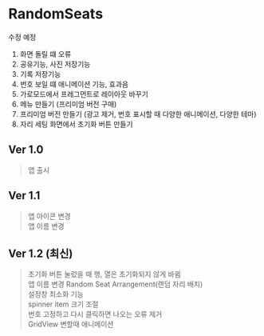 RandomSeats
===========
수정 예정
1. 화면 돌릴 떄 오류
2. 공유기능, 사진 저장기능
3. 기록 저장기능
4. 번호 보일 떄 애니메이션 기능, 효과음
5. 가로모드에서 프레그먼트로 레이아웃 바꾸기
6. 메뉴 만들기 (프리미엄 버전 구매)
7. 프리미엄 버전 만들기 (광고 제거, 번호 표시할 때 다양한 애니메이션, 다양한 테마)
8. 자리 세팅 화면에서 초기화 버튼 만들기

## Ver 1.0
> 앱 출시

## Ver 1.1
> 앱 아이콘 변경<br>
> 앱 이름 변경

## Ver 1.2 (최신)
> 초기화 버튼 눌렀을 때 행, 열은 초기화되지 않게 바뀜<br>
> 앱 이름 변경 Random Seat Arrangement(랜덤 자리 배치)<br>
> 설정창 최소화 기능<br>
> spinner item 크기 조절<br>
> 번호 고정하고 다시 클릭하면 나오는 오류 제거<br>
> GridView 변할때 애니메이션
